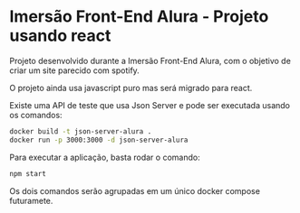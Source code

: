 # Imersão Front-End Alura - Projeto usando react

Projeto desenvolvido durante a Imersão Front-End Alura, com o objetivo de criar um site parecido com spotify.

O projeto ainda usa javascript puro mas será migrado para react.

Existe uma API de teste que usa Json Server e pode ser executada usando os comandos:

```bash
docker build -t json-server-alura .
docker run -p 3000:3000 -d json-server-alura
```

Para executar a aplicação, basta rodar o comando:

```bash
npm start
```

Os dois comandos serão agrupadas em um único docker compose futuramete.
